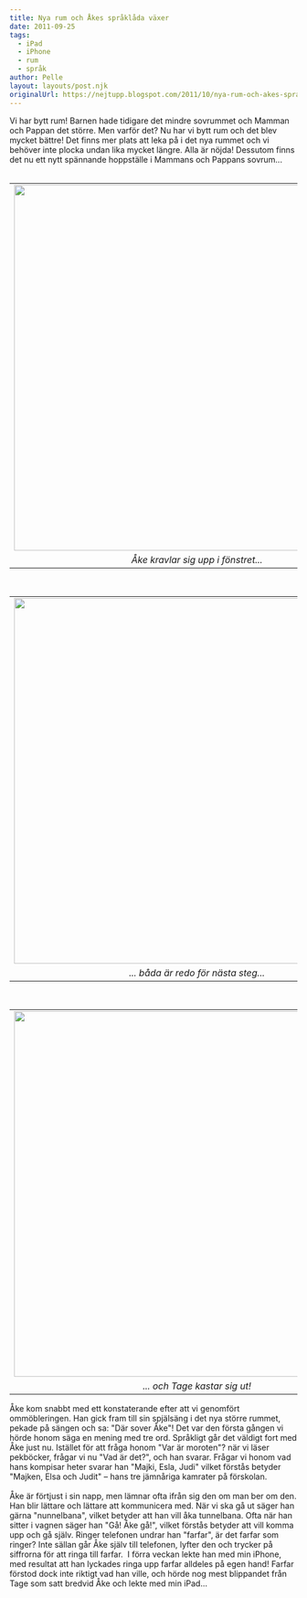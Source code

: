 ```yaml
---
title: Nya rum och Åkes språklåda växer
date: 2011-09-25
tags: 
  - iPad
  - iPhone
  - rum
  - språk	
author: Pelle
layout: layouts/post.njk
originalUrl: https://nejtupp.blogspot.com/2011/10/nya-rum-och-akes-spraklada-vaxer.html
---
```


<div class="separator" style="clear: both; text-align: left;">Vi har bytt rum! Barnen hade tidigare det mindre sovrummet och Mamman och Pappan det större. Men varför det? Nu har vi bytt rum och det blev mycket bättre! Det finns mer plats att leka på i det nya rummet och vi behöver inte plocka undan lika mycket längre. Alla är nöjda! Dessutom finns det nu ett nytt spännande hoppställe i Mammans och Pappans sovrum...</div><div class="separator" style="clear: both; text-align: left;"><br></div><table align="center" cellpadding="0" cellspacing="0" class="tr-caption-container" style="margin-left: auto; margin-right: auto; text-align: center;"><tbody><tr><td style="text-align: center;"> <img src="../../../img/2011/09/Hemmakring-_MG_9056.jpg" width="640"></td></tr><tr><td class="tr-caption" style="text-align: center;"><i>Åke kravlar sig upp i fönstret...</i></td></tr></tbody></table><br><table align="center" cellpadding="0" cellspacing="0" class="tr-caption-container" style="margin-left: auto; margin-right: auto; text-align: center;"><tbody><tr><td style="text-align: center;"> <img src="../../../img/2011/09/Hemmakring-_MG_9075.jpg" width="640"></td></tr><tr><td class="tr-caption" style="text-align: center;"><i>... båda är redo för nästa steg...</i></td></tr></tbody></table><div class="separator" style="clear: both; text-align: center;"><br></div><table align="center" cellpadding="0" cellspacing="0" class="tr-caption-container" style="margin-left: auto; margin-right: auto; text-align: center;"><tbody><tr><td style="text-align: center;"> <img src="../../../img/2011/09/Hemmakring-_MG_9060.jpg" width="640"></td></tr><tr><td class="tr-caption" style="text-align: center;"><i>... och Tage kastar sig ut!</i></td></tr></tbody></table>Åke kom snabbt med ett konstaterande efter att vi genomfört ommöbleringen. Han gick fram till sin spjälsäng i det nya större rummet, pekade på sängen och sa: "Där sover Åke"! Det var den första gången vi hörde honom säga en mening med tre ord. Språkligt går det väldigt fort med Åke just nu. Istället för att fråga honom "Var är moroten"? när vi läser pekböcker, frågar vi nu "Vad är det?", och han svarar. Frågar vi honom vad hans kompisar heter svarar han "Majki, Esla, Judi" vilket förstås betyder "Majken, Elsa och Judit" – hans tre jämnåriga kamrater på förskolan.<br><br>Åke är förtjust i sin napp, men lämnar ofta ifrån sig den om man ber om den. Han blir lättare och lättare att kommunicera med. När vi ska gå ut säger han gärna "nunnelbana", vilket betyder att han vill åka tunnelbana. Ofta när han sitter i vagnen säger han "Gå! Åke gå!", vilket förstås betyder att vill komma upp och gå själv. Ringer telefonen undrar han "farfar", är det farfar som ringer? Inte sällan går Åke själv till telefonen, lyfter den och trycker på siffrorna för att ringa till farfar.  I förra veckan lekte han med min iPhone, med resultat att han lyckades ringa upp farfar alldeles på egen hand! Farfar förstod dock inte riktigt vad han ville, och hörde nog mest blippandet från Tage som satt bredvid Åke och lekte med min iPad...

